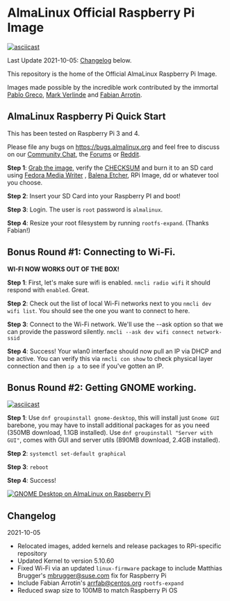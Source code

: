 # AlmaLinux Official Raspberry Pi Image

[![asciicast](https://asciinema.org/a/423618.svg)](https://asciinema.org/a/423618)

Last Update 2021-10-05: [Changelog](#changelog) below.

This repository is the home of the Official AlmaLinux Raspberry Pi Image.

Images made possible by the incredible work contributed by the immortal [Pablo Greco](https://github.com/psgreco), [Mark Verlinde](https://github.com/markVnl) and [Fabian Arrotin](https://github.com/arrfab). 

## AlmaLinux Raspberry Pi Quick Start
This has been tested on Raspberry Pi 3 and 4.

Please file any bugs on https://bugs.almalinux.org and feel free to discuss on our [Community Chat](https://chat.almalinux.org), the [Forums](https://almalinux.discourse.group/t/about-the-raspberry-pi-category/333) or [Reddit](https://www.reddit.com/r/AlmaLinux/).

**Step 1**: [Grab the image](https://repo.almalinux.org/rpi/images/AlmaLinux-8-RaspberryPi-latest.aarch64.raw.xz), verify the [CHECKSUM](https://repo.almalinux.org/rpi/images/CHECKSUM) and burn it to an SD card using [Fedora Media Writer](https://github.com/FedoraQt/MediaWriter/releases/) , [Balena Etcher](https://www.balena.io/etcher/), RPi Image, dd or whatever tool you choose.

**Step 2**: Insert your SD Card into your Raspberry PI and boot!

**Step 3**: Login. The user is `root` password is `almalinux`.

**Step 4**: Resize your root filesystem by running `rootfs-expand`. (Thanks Fabian!)

## **Bonus Round #1:** Connecting to Wi-Fi.
**WI-FI NOW WORKS OUT OF THE BOX!**

**Step 1**: First, let's make sure wifi is enabled. `nmcli radio wifi` it should respond with `enabled`. Great.

**Step 2**: Check out the list of local Wi-Fi networks next to you `nmcli dev wifi list`. You should see the one you want to connect to here.

**Step 3**: Connect to the Wi-Fi network. We'll use the --ask option so that we can provide the password silently. `nmcli --ask dev wifi connect network-ssid`

**Step 4**: Success! Your wlan0 interface should now pull an IP via DHCP and be active. You can verify this via `nmcli con show` to check physical layer connection and then `ip a` to see if you've gotten an IP.

## **Bonus Round #2**: Getting GNOME working.

[![asciicast](https://asciinema.org/a/423622.svg)](https://asciinema.org/a/423622)

**Step 1**: Use `dnf groupinstall gnome-desktop`, this will install just `Gnome GUI` barebone, you may have to install additional packages for as you need (350MB download, 1.1GB installed). Use `dnf groupinstall "Server with GUI"`, comes with GUI and server utils (890MB download, 2.4GB installed).

**Step 2**: `systemctl set-default graphical`

**Step 3**: `reboot`

**Step 4**: Success!

[![GNOME Desktop on AlmaLinux on Raspberry Pi](https://res.cloudinary.com/marcomontalbano/image/upload/v1625268695/video_to_markdown/images/youtube--HbPRKJrYFbQ-c05b58ac6eb4c4700831b2b3070cd403.jpg)](https://youtu.be/HbPRKJrYFbQ "GNOME Desktop on AlmaLinux on Raspberry Pi")

## Changelog
2021-10-05
- Relocated images, added kernels and release packages to RPi-specific repository
- Updated Kernel to version 5.10.60
- Fixed Wi-Fi via an updated `linux-firmware` package to include Matthias Brugger's <mbrugger@suse.com> fix for Raspberry Pi
- Include Fabian Arrotin's <arrfab@centos.org> `rootfs-expand`
- Reduced swap size to 100MB to match Raspberry Pi OS
